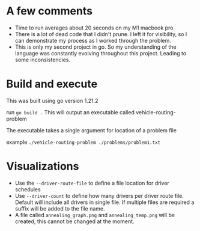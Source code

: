 # A few comments
- Time to run averages about 20 seconds on my M1 macbook pro
- There is a lot of dead code that I didn't prune. I left it for visibility, so I can demonstrate my process as I worked through the problem.
- This is only my second project in go. So my understanding of the language was constantly evolving throughout this project. Leading to some inconsistencies.
  
# Build and execute
This was built using go version 1.21.2

run `go build .`
This will output an executable called vehicle-routing-problem

The executable takes a single argument for location of a problem file

example `./vehicle-routing-problem ./problems/problem1.txt`

# Visualizations
- Use the `--driver-route-file` to define a file location for driver schedules
- Use `--driver-count` to define how many drivers per driver route file. Default will include all drivers in single file. If multiple files are required a suffix will be added to the file name.
- A file called `annealing_graph.png` and `annealing_temp.png` will be created, this cannot be changed at the moment.
